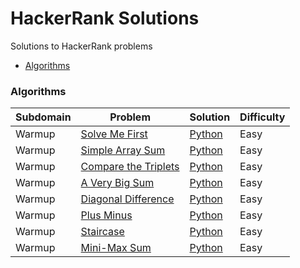 # HackerRank Solutions
Solutions to HackerRank problems

* [Algorithms](#algorithms)


### Algorithms

| Subdomain | Problem | Solution | Difficulty |
|-----------|---------|----------|------------|
|Warmup|[Solve Me First](https://www.hackerrank.com/challenges/solve-me-first)|[Python](algorithms/solve_me_first.py)|Easy|
|Warmup|[Simple Array Sum](https://www.hackerrank.com/challenges/simple-array-sum)|[Python](algorithms/simple_array_sum.py)|Easy|
|Warmup|[Compare the Triplets](https://www.hackerrank.com/challenges/compare-the-triplets)|[Python](algorithms/compare_the_triplets.py)|Easy|
|Warmup|[A Very Big Sum](https://www.hackerrank.com/challenges/a-very-big-sum)|[Python](algorithms/a_very_big_sum.py)|Easy|
|Warmup|[Diagonal Difference](https://www.hackerrank.com/challenges/diagonal-difference)|[Python](algorithms/diagonal_difference.py)|Easy|
|Warmup|[Plus Minus](https://www.hackerrank.com/challenges/plus-minus)|[Python](algorithms/plus_minus.py)|Easy|
|Warmup|[Staircase](https://www.hackerrank.com/challenges/staircase)|[Python](algorithms/staircase.py)|Easy|
|Warmup|[Mini-Max Sum](https://www.hackerrank.com/challenges/mini-max-sum)|[Python](algorithms/mini_max_sum.py)|Easy|